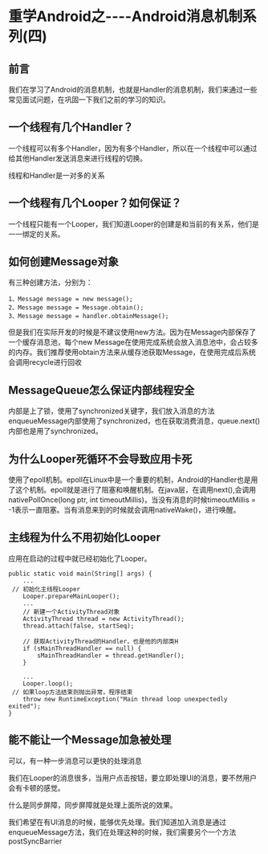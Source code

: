 #  重学Android之----Android消息机制系列(四)

## 前言

我们在学习了Android的消息机制，也就是Handler的消息机制，我们来通过一些常见面试问题，在巩固一下我们之前的学习的知识。

## 一个线程有几个Handler？

一个线程可以有多个Handler，因为有多个Handler，所以在一个线程中可以通过给其他Handler发送消息来进行线程的切换。

线程和Handler是一对多的关系

## 一个线程有几个Looper？如何保证？

一个线程只能有一个Looper，我们知道Looper的创建是和当前的有关系，他们是一一绑定的关系。

## 如何创建Message对象

有三种创建方法，分别为：
~~~
1、Message message = new message();
2、Message message = Message.obtain();
3、Message message = handler.obtainMessage();
~~~

但是我们在实际开发的时候是不建议使用new方法。因为在Message内部保存了一个缓存消息池，每个new Message在使用完成系统会放入消息池中，会占较多的内存。我们推荐使用obtain方法来从缓存池获取Message，在使用完成后系统会调用recycle进行回收

## MessageQueue怎么保证内部线程安全

内部是上了锁，使用了synchronized关键字，我们放入消息的方法enqueueMessage内部使用了synchronized，也在获取消费消息，queue.next()内部也是用了synchronized。

## 为什么Looper死循环不会导致应用卡死

使用了epoll机制。epoll在Linux中是一个重要的机制，Android的Handler也是用了这个机制。epoll就是进行了阻塞和唤醒机制。在java层，在调用next(),会调用nativePollOnce(long ptr, int timeoutMillis)，当没有消息的时候timeoutMillis = -1表示一直阻塞。当有消息来到的时候就会调用nativeWake()，进行唤醒。

## 主线程为什么不用初始化Looper

应用在启动的过程中就已经初始化了Looper。
~~~
public static void main(String[] args) {
    ...
 // 初始化主线程Looper
    Looper.prepareMainLooper();
    ...
    // 新建一个ActivityThread对象
    ActivityThread thread = new ActivityThread();
    thread.attach(false, startSeq);

    // 获取ActivityThread的Handler，也是他的内部类H
    if (sMainThreadHandler == null) {
        sMainThreadHandler = thread.getHandler();
    }

    ...
    Looper.loop();
 // 如果loop方法结束则抛出异常，程序结束
    throw new RuntimeException("Main thread loop unexpectedly exited");
}
~~~

## 能不能让一个Message加急被处理

可以，有一种一步消息可以更快的处理消息

我们在Looper的消息很多，当用户点击按钮，要立即处理UI的消息，要不然用户会有卡顿的感觉。

什么是同步屏障，同步屏障就是处理上面所说的效果。

我们希望在有UI消息的时候，能够优先处理。我们知道加入消息是通过enqueueMessage方法，我们在处理这种的时候，我们需要另个一个方法postSyncBarrier


